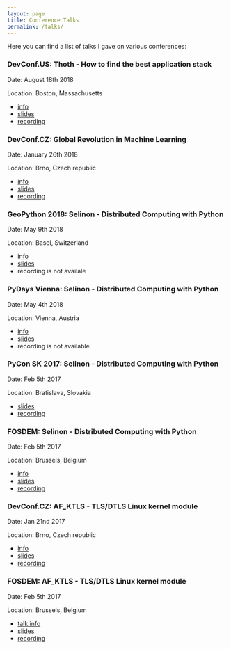 ```yaml
---
layout: page
title: Conference Talks
permalink: /talks/
---
```


Here you can find a list of talks I gave on various conferences:

### DevConf.US: Thoth - How to find the best application stack

Date: August 18th 2018

Location: Boston, Massachusetts

 * [info](https://devconfus2018.sched.com/event/FS0F/thoth-how-to-find-the-best-application-stack)
 * [slides](https://github.com/thoth-station/talks/blob/master/2018-08-18-devconf-us/Thoth%20-%20How%20to%20find%20the%20best%20application%20stack.pdf)
 * [recording](https://www.youtube.com/watch?v=b1QgLBOqLKM&feature=youtu.be&t=17307)


### DevConf.CZ: Global Revolution in Machine Learning

Date: January 26th 2018

Location: Brno, Czech republic

 * [info](https://devconfcz2018.sched.com/event/DJVE/global-revolution-in-machine-learning)
 * [slides](https://github.com/fridex/devrandom/blob/master/Global%20revolution%20in%20machine%20learning.pdf)
 * [recording](https://www.youtube.com/watch?v=-oL3DkLHlIs)


### GeoPython 2018: Selinon - Distributed Computing with Python

Date: May 9th 2018

Location: Basel, Switzerland

 * [info](http://2018.geopython.net/#s124)
 * [slides](https://github.com/selinon/misc/blob/master/presentations/2018-05-09-geopython-basel.pdf)
 * recording is not availale


### PyDays Vienna: Selinon - Distributed Computing with Python

Date: May 4th 2018

Location: Vienna, Austria

 * [info](https://cfp.linuxwochen.at/de/LWW18/public/events/778)
 * [slides](https://github.com/selinon/misc/blob/master/presentations/2018-05-04-pydays-vienna.pdf)
 * recording is not available


### PyCon SK 2017: Selinon - Distributed Computing with Python

Date: Feb 5th 2017

Location: Bratislava, Slovakia

 * [slides](https://github.com/selinon/misc/blob/master/presentations/2017-03-11-pyconsk-bratislava.pdf)
 * [recording](https://www.youtube.com/watch?v=rW5LNvBi27w)


### FOSDEM: Selinon - Distributed Computing with Python

Date: Feb 5th 2017

Location: Brussels, Belgium

 * [info](https://archive.fosdem.org/2017/schedule/event/python_selinon/)
 * [slides](https://github.com/selinon/misc/blob/master/presentations/2017-02-05-fosdem-brussels.pdf)
 * [recording](https://www.youtube.com/watch?v=_XGG0L43PWo)


###  DevConf.CZ: AF\_KTLS - TLS/DTLS Linux kernel module

Date: Jan 21nd 2017

Location: Brno, Czech republic

 * [info](https://devconf.cz/)
 * [slides](https://fosdem.org/2017/schedule/event/af_ktls/attachments/slides/1767/export/events/attachments/af_ktls/slides/1767/slides.)
 * [recording](https://www.youtube.com/watch?v=JkfvnRiVP50&t=5m50s)


### FOSDEM: AF\_KTLS - TLS/DTLS Linux kernel module

Date: Feb 5th 2017

Location: Brussels, Belgium

 * [talk info](https://fosdem.org/2017/schedule/event/af_ktls/)
 * [slides](https://fosdem.org/2017/schedule/event/af_ktls/attachments/slides/1767/export/events/attachments/af_ktls/slides/1767/slides.)
 * [recording](https://www.youtube.com/watch?v=CtxLPqqbiq0)
